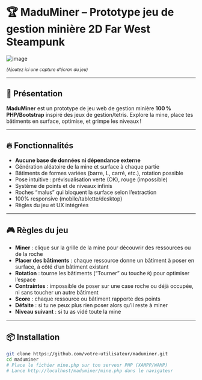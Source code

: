 # 🏆 MaduMiner – Prototype jeu de gestion minière 2D Far West Steampunk

![image](https://github.com/user-attachments/assets/49409a25-c3f9-4654-b48d-d3cd1da2d604)

<sup>*(Ajoutez ici une capture d’écran du jeu)*</sup>

---

## 🚀 Présentation

**MaduMiner** est un prototype de jeu web de gestion minière **100 % PHP/Bootstrap** inspiré des jeux de gestion/tetris. Explore la mine, place tes bâtiments en surface, optimise, et grimpe les niveaux !

---

## 🔥 Fonctionnalités

- **Aucune base de données ni dépendance externe**
- Génération aléatoire de la mine et surface à chaque partie
- Bâtiments de formes variées (barre, L, carré, etc.), rotation possible
- Pose intuitive : prévisualisation verte (OK), rouge (impossible)
- Système de points et de niveaux infinis
- Roches “malus” qui bloquent la surface selon l’extraction
- 100% responsive (mobile/tablette/desktop)
- Règles du jeu et UX intégrées

---

## 🎮 Règles du jeu

- **Miner** : clique sur la grille de la mine pour découvrir des ressources ou de la roche
- **Placer des bâtiments** : chaque ressource donne un bâtiment à poser en surface, à côté d’un bâtiment existant
- **Rotation** : tourne les bâtiments (“Tourner” ou touche `R`) pour optimiser l’espace
- **Contraintes** : impossible de poser sur une case roche ou déjà occupée, ni sans toucher un autre bâtiment
- **Score** : chaque ressource ou bâtiment rapporte des points
- **Défaite** : si tu ne peux plus rien poser alors qu’il reste à miner
- **Niveau suivant** : si tu as vidé toute la mine

---

## 📦 Installation

```bash
git clone https://github.com/votre-utilisateur/maduminer.git
cd maduminer
# Place le fichier mine.php sur ton serveur PHP (XAMPP/WAMP)
# Lance http://localhost/maduminer/mine.php dans le navigateur
